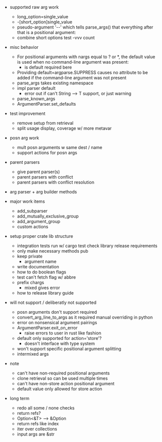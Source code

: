 - supported raw arg work
    - long_option=single_value
    - -[short_option]single_value
    - pseudo-argument '--' which tells parse_args() that everything after that is a positional argument:
    - combine short options
        test -vvv count
- misc behavior    
    - For positional arguments with nargs equal to ? or *, the default value is used when no command-line argument was present:
        - is default required bere
    - Providing default=argparse.SUPPRESS causes no attribute to be added if the command-line argument was not present
    - parse_args takes existing namespace
    - impl parser default
        - error out if can't String --> T support, or just warning
    - parse_known_args
    - ArgumentParser.set_defaults
- test improvement
    - remove setup from retrieval 
    - split usage display, coverage w/ more metavar
- posn arg work
    - mult posn arguments w same dest / name
    - support actions for posn args
- parent parsers
    - give parent parser(s)
    - parent parsers with conflict
    - parent parsers with conflict resolution
- arg parser + arg builder methods
- major work items
    - add_subparser
    - add_mutually_exclusive_group
    - add_argument_group
    - custom actions
- setup proper crate lib structure
    - integration tests run w/ cargo test
     check library release requirements
    - only make necessary methods pub
    - keep private
        - argument name
    - write documentation
    - how to do boolean flags
    - test can't fetch flag w/ abbre
    - prefix chargs
        - mixed gives error
    - how to release library guide

- will not support / deliberatly not supported
    - posn arguments don't support required
    - convert_arg_line_to_args as it required manual overriding in python
    - error on nonsensical argument pairings
    - ArgumentParser.exit_on_error
        - raise errors to user in rust like fashion
    - default only supported for action='store'?
        - doesn't interface with type system
    - won't support specific positional argument splitting 
    - intermixed args

- note
    - can't have non-required positional arguments
    - clone retrieval so can be used multiple times
    - can't have non-store action positional argument 
    - default value only allowed for store action

- long term
    - redo all some / none checks
    - return refs?
    - Option<&T> --> &Option<T>
    - return refs like index
    - iter over collections
    - input args are &str